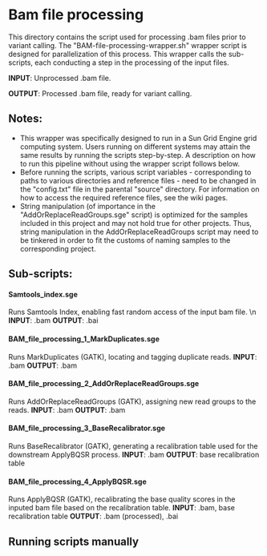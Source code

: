 # Bam file processing

This directory contains the script used for processing .bam files prior to variant calling. The "BAM-file-processing-wrapper.sh" wrapper script is designed for parallelization of this process. This wrapper calls the sub-scripts, each conducting a step in the processing of the input files. 

**INPUT**: Unprocessed .bam file.

**OUTPUT**: Processed .bam file, ready for variant calling.

## Notes:
* This wrapper was specifically designed to run in a Sun Grid Engine grid computing system. Users running on different systems may attain the same results by running the scripts step-by-step. A description on how to run this pipeline without using the wrapper script follows below. 
* Before running the scripts, various script variables - corresponding to paths to various directories and reference files - need to be changed in the "config.txt" file in the parental "source" directory. For information on how to access the required reference files, see the wiki pages. 
* String manipulation (of importance in the "AddOrReplaceReadGroups.sge" script) is optimized for the samples included in this project and may not hold true for other projects. Thus, string manipulation in the AddOrReplaceReadGroups script may need to be tinkered in order to fit the customs of naming samples to the corresponding project. 

## Sub-scripts: 

#### Samtools_index.sge
Runs Samtools Index, enabling fast random access of the input bam file. \n
**INPUT**: .bam
**OUTPUT**: .bai

#### BAM_file_processing_1_MarkDuplicates.sge
Runs MarkDuplicates (GATK), locating and tagging duplicate reads.
**INPUT**: .bam
**OUTPUT**: .bam

#### BAM_file_processing_2_AddOrReplaceReadGroups.sge
Runs AddOrReplaceReadGroups (GATK), assigning new read groups to the reads. 
**INPUT**: .bam
**OUTPUT**: .bam

#### BAM_file_processing_3_BaseRecalibrator.sge
Runs BaseRecalibrator (GATK), generating a recalibration table used for the downstream ApplyBQSR process. 
**INPUT**: .bam
**OUTPUT**: base recalibration table

#### BAM_file_processing_4_ApplyBQSR.sge
Runs ApplyBQSR (GATK), recalibrating the base quality scores in the inputed bam file based on the recalibration table. 
**INPUT**: .bam, base recalibration table
**OUTPUT**: .bam (processed), .bai


## Running scripts manually




